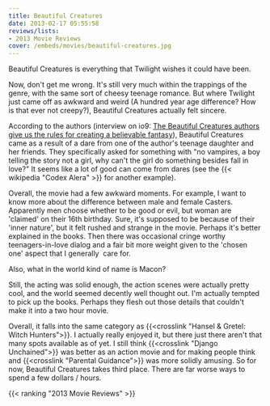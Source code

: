 ```yaml
---
title: Beautiful Creatures
date: 2013-02-17 05:55:58
reviews/lists:
- 2013 Movie Reviews
cover: /embeds/movies/beautiful-creatures.jpg
---
```

Beautiful Creatures is everything that Twilight wishes it could have been.

<!--more-->

Now, don't get me wrong. It's still very much within the trappings of the genre, with the same sort of cheesy teenage romance. But where Twilight just came off as awkward and weird (A hundred year age difference? How is that ever not creepy?), Beautiful Creatures actually felt sincere.

According to the authors (interview on io9: <a title="The Beautiful Creatures authors give us the rules for creating a believable fantasy" href="http://io9.com/5984048/">The Beautiful Creatures authors give us the rules for creating a believable fantasy</a>), Beautiful Creatures came as a result of a dare from one of the author's teenage daughter and her friends. They specifically asked for something with "no vampires, a boy telling the story not a girl, why can't the girl do something besides fall in love?" It seems like a lot of good can come from dares (see the {{< wikipedia "Codex Alera" >}} for another example).

Overall, the movie had a few awkward moments. For example, I want to know more about the difference between male and female Casters. Apparently men choose whether to be good or evil, but woman are 'claimed' on their 16th birthday. Sure, it's supposed to be because of their 'inner nature', but it felt rushed and strange in the movie. Perhaps it's better explained in the books. Then there was occasional cringe worthy teenagers-in-love dialog and a fair bit more weight given to the 'chosen one' aspect that I generally  care for.

Also, what in the world kind of name is Macon?<a href="http://www.imdb.com/character/ch0343463/?ref_=tt_cl_t3">
</a>

Still, the acting was solid enough, the action scenes were actually pretty cool, and the world seemed decently well thought out. I'm actually tempted to pick up the books. Perhaps they flesh out those details that couldn't make it into a two hour movie.

Overall, it falls into the same category as {{<crosslink "Hansel & Gretel: Witch Hunters">}}. I actually really enjoyed it, but there just there aren't that many spots available as of yet. I still think {{<crosslink "Django Unchained">}} was better as an action movie and for making people think and {{<crosslink "Parental Guidance">}} was more solidly amusing. So for now, Beautiful Creatures takes third place. There are far worse ways to spend a few dollars / hours.

{{< ranking "2013 Movie Reviews" >}}
